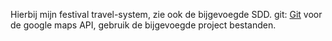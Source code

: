 Hierbij mijn festival travel-system, zie ook de bijgevoegde SDD. 
git: <a href="https://github.com/Repsej07/Festival_travel_system.git">Git</a>
voor de google maps API, gebruik de bijgevoegde project bestanden. 
